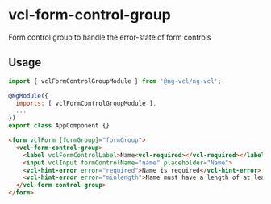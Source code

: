 # vcl-form-control-group

Form control group to handle the error-state of form controls

## Usage

```js
import { vclFormControlGroupModule } from '@ng-vcl/ng-vcl';

@NgModule({
  imports: [ vclFormControlGroupModule ],
  ...
})
export class AppComponent {}
```

```html
<form vclForm [formGroup]="formGroup">
  <vcl-form-control-group>
    <label vclFormControlLabel>Name<vcl-required></vcl-required></label>
    <input vclInput formControlName="name" placeholder="Name">
    <vcl-hint-error error="required">Name is required</vcl-hint-error>
    <vcl-hint-error error="minlength">Name must have a length of at least 2 characters</vcl-hint-error>
  </vcl-form-control-group>
</form>
```

